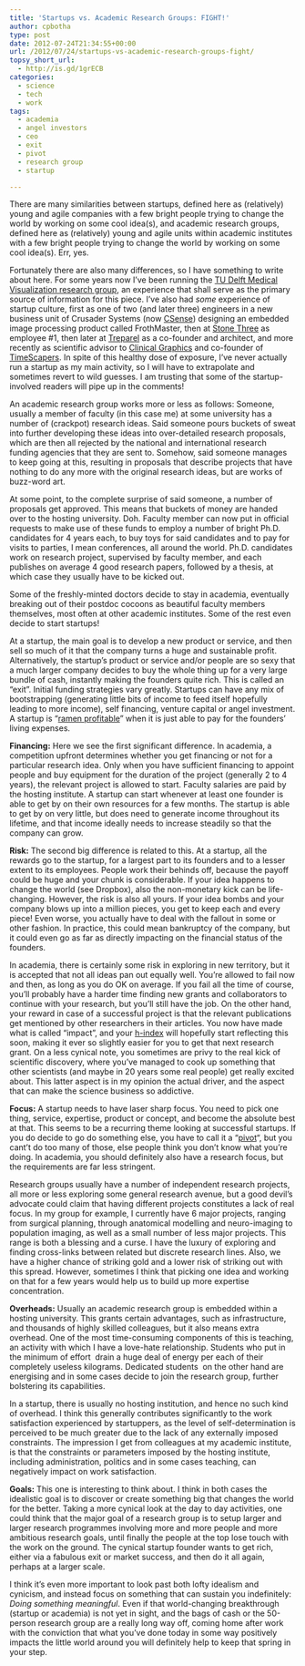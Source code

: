 ```yaml
---
title: 'Startups vs. Academic Research Groups: FIGHT!'
author: cpbotha
type: post
date: 2012-07-24T21:34:55+00:00
url: /2012/07/24/startups-vs-academic-research-groups-fight/
topsy_short_url:
  - http://is.gd/1grECB
categories:
  - science
  - tech
  - work
tags:
  - academia
  - angel investors
  - ceo
  - exit
  - pivot
  - research group
  - startup

---
```

There are many similarities between startups, defined here as (relatively) young and agile companies with a few bright people trying to change the world by working on some cool idea(s), and academic research groups, defined here as (relatively) young and agile units within academic institutes with a few bright people trying to change the world by working on some cool idea(s). Err, yes.

Fortunately there are also many differences, so I have something to write about here. For some years now I’ve been running the [TU Delft Medical Visualization research group][1], an experience that shall serve as the primary source of information for this piece. I’ve also had _some_ experience of startup culture, first as one of two (and later three) engineers in a new business unit of Crusader Systems (now [CSense][2]) designing an embedded image processing product called FrothMaster, then at [Stone Three][3] as employee #1, then later at [Treparel][4] as a co-founder and architect, and more recently as scientific advisor to [Clinical Graphics][5] and co-founder of [TimeScapers][6]. In spite of this healthy dose of exposure, I’ve never actually run a startup as my main activity, so I will have to extrapolate and sometimes revert to wild guesses. I am trusting that some of the startup-involved readers will pipe up in the comments!

An academic research group works more or less as follows: Someone, usually a member of faculty (in this case me) at some university has a number of (crackpot) research ideas. Said someone pours buckets of sweat into further developing these ideas into over-detailed research proposals, which are then all rejected by the national and international research funding agencies that they are sent to. Somehow, said someone manages to keep going at this, resulting in proposals that describe projects that have nothing to do any more with the original research ideas, but are works of buzz-word art.

At some point, to the complete surprise of said someone, a number of proposals get approved. This means that buckets of money are handed over to the hosting university. Doh. Faculty member can now put in official requests to make use of these funds to employ a number of bright Ph.D. candidates for 4 years each, to buy toys for said candidates and to pay for visits to parties, I mean conferences, all around the world. Ph.D. candidates work on research project, supervised by faculty member, and each publishes on average 4 good research papers, followed by a thesis, at which case they usually have to be kicked out.

Some of the freshly-minted doctors decide to stay in academia, eventually breaking out of their postdoc cocoons as beautiful faculty members themselves, most often at other academic institutes. Some of the rest even decide to start startups!

At a startup, the main goal is to develop a new product or service, and then sell so much of it that the company turns a huge and sustainable profit. Alternatively, the startup’s product or service and/or people are so sexy that a much larger company decides to buy the whole thing up for a very large bundle of cash, instantly making the founders quite rich. This is called an “exit”. Initial funding strategies vary greatly. Startups can have any mix of bootstrapping (generating little bits of income to feed itself hopefully leading to more income), self financing, venture capital or angel investment. A startup is “[ramen profitable][7]” when it is just able to pay for the founders’ living expenses.

**Financing:** Here we see the first significant difference. In academia, a competition upfront determines whether you get financing or not for a particular research idea. Only when you have sufficient financing to appoint people and buy equipment for the duration of the project (generally 2 to 4 years), the relevant project is allowed to start. Faculty salaries are paid by the hosting institute. A startup can start whenever at least one founder is able to get by on their own resources for a few months. The startup is able to get by on very little, but does need to generate income throughout its lifetime, and that income ideally needs to increase steadily so that the company can grow.

**Risk:** The second big difference is related to this. At a startup, all the rewards go to the startup, for a largest part to its founders and to a lesser extent to its employees. People work their behinds off, because the payoff could be huge and your chunk is considerable. If your idea happens to change the world (see Dropbox), also the non-monetary kick can be life-changing. However, the risk is also all yours. If your idea bombs and your company blows up into a million pieces, you get to keep each and every piece! Even worse, you actually have to deal with the fallout in some or other fashion. In practice, this could mean bankruptcy of the company, but it could even go as far as directly impacting on the financial status of the founders.

In academia, there is certainly some risk in exploring in new territory, but it is accepted that not all ideas pan out equally well. You’re allowed to fail now and then, as long as you do OK on average. If you fail all the time of course, you’ll probably have a harder time finding new grants and collaborators to continue with your research, but you’ll still have the job. On the other hand, your reward in case of a successful project is that the relevant publications get mentioned by other researchers in their articles. You now have made what is called “impact”, and your [h-index][8] will hopefully start reflecting this soon, making it ever so slightly easier for you to get that next research grant. On a less cynical note, you sometimes are privy to the real kick of scientific discovery, where you’ve managed to cook up something that other scientists (and maybe in 20 years some real people) get really excited about. This latter aspect is in my opinion the actual driver, and the aspect that can make the science business so addictive.

**Focus:** A startup needs to have laser sharp focus. You need to pick one thing, service, expertise, product or concept, and become the absolute best at that. This seems to be a recurring theme looking at successful startups. If you do decide to go do something else, you have to call it a “[pivot][9]“, but you cant’t do too many of those, else people think you don’t know what you’re doing. In academia, you should definitely also have a research focus, but the requirements are far less stringent.

Research groups usually have a number of independent research projects, all more or less exploring some general research avenue, but a good devil’s advocate could claim that having different projects constitutes a lack of real focus. In my group for example, I currently have 6 major projects, ranging from surgical planning, through anatomical modelling and neuro-imaging to population imaging, as well as a small number of less major projects. This range is both a blessing and a curse. I have the luxury of exploring and finding cross-links between related but discrete research lines. Also, we have a higher chance of striking gold and a lower risk of striking out with this spread. However, sometimes I think that picking one idea and working on that for a few years would help us to build up more expertise concentration.

**Overheads:** Usually an academic research group is embedded within a hosting university. This grants certain advantages, such as infrastructure, and thousands of highly skilled colleagues, but it also means extra overhead. One of the most time-consuming components of this is teaching, an activity with which I have a love-hate relationship. Students who put in the minimum of effort  drain a huge deal of energy per each of their completely useless kilograms. Dedicated students  on the other hand are energising and in some cases decide to join the research group, further bolstering its capabilities.

In a startup, there is usually no hosting institution, and hence no such kind of overhead. I think this generally contributes significantly to the work satisfaction experienced by startuppers, as the level of self-determination is perceived to be much greater due to the lack of any externally imposed constraints. The impression I get from colleagues at my academic institute, is that the constraints or parameters imposed by the hosting institute, including administration, politics and in some cases teaching, can negatively impact on work satisfaction.

**Goals:** This one is interesting to think about. I think in both cases the idealistic goal is to discover or create something big that changes the world for the better. Taking a more cynical look at the day to day activities, one could think that the major goal of a research group is to setup larger and larger research programmes involving more and more people and more ambitious research goals, until finally the people at the top lose touch with the work on the ground. The cynical startup founder wants to get rich, either via a fabulous exit or market success, and then do it all again, perhaps at a larger scale.

I think it’s even more important to look past both lofty idealism and cynicism, and instead focus on something that can sustain you indefinitely: _Doing something meaningful_. Even if that world-changing breakthrough (startup or academia) is not yet in sight, and the bags of cash or the 50-person research group are a really long way off, coming home after work with the conviction that what you’ve done today in some way positively impacts the little world around you will definitely help to keep that spring in your step.

 [1]: http://graphics.tudelft.nl/MedVis "TU Delft MedVis Group"
 [2]: http://www.csensesystems.com/cms/tiki-index.php "CSense website"
 [3]: http://www.stonethree.com/ "Stone Three website"
 [4]: http://www.treparel.com/ "Treparel Website"
 [5]: http://www.clinicalgraphics.com/ "Clinical Graphics website"
 [6]: http://timescapers.com/ "TimeScapers website"
 [7]: http://www.paulgraham.com/ramenprofitable.html "link to Paul Graham's ramen profitability definition"
 [8]: http://en.wikipedia.org/wiki/H-index "wikipedia page on h-index"
 [9]: http://www.readwriteweb.com/start/2012/05/the-pivot-the-moment-where-startups-change-or-die.php "readwriteweb explaining the pivot"
